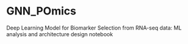 # GNN_POmics
Deep Learning Model for Biomarker Selection from RNA-seq data: ML analysis and architecture design notebook
